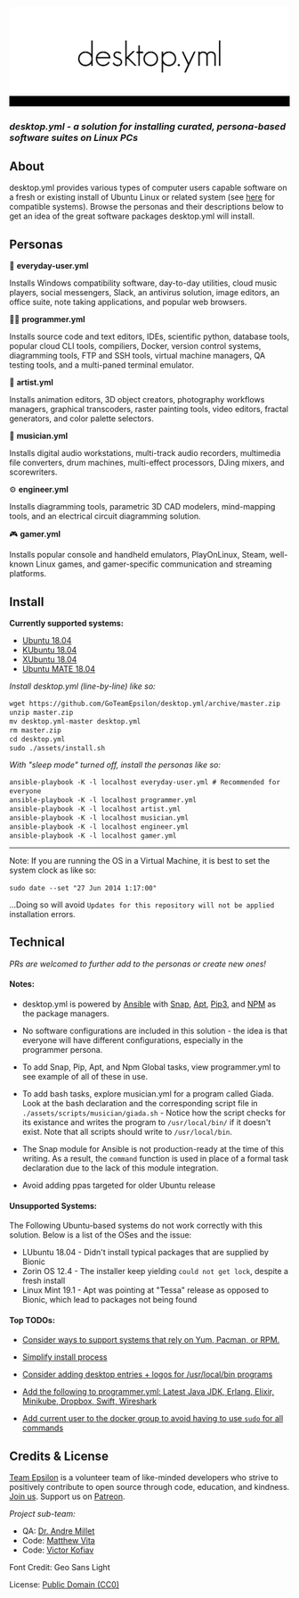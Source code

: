 ![IMG](./assets/images/banner.png)

### *desktop.yml - a solution for installing curated, persona-based software suites on Linux PCs*

## About

desktop.yml provides various types of computer users capable software on a fresh or existing install of Ubuntu Linux or related system (see [here](#install) for compatible systems). Browse the personas and their descriptions below to get an idea of the great software packages desktop.yml will install.

## Personas

🧑 **everyday-user.yml**

Installs Windows compatibility software, day-to-day utilities, cloud music players, social messengers, Slack, an antivirus solution, image editors, an office suite, note taking applications, and popular web browsers.

👩‍💻 **programmer.yml**

Installs source code and text editors, IDEs, scientific python, database tools, popular cloud CLI tools, compiliers, Docker, version control systems, diagramming tools, FTP and SSH tools, virtual machine managers, QA testing tools, and a multi-paned terminal emulator.
 
🎨 **artist.yml**

Installs animation editors, 3D object creators, photography workflows managers, graphical transcoders, raster painting tools, video editors, fractal generators, and color palette selectors.

🎼 **musician.yml**

Installs digital audio workstations, multi-track audio recorders, multimedia file converters, drum machines, multi-effect processors, DJing mixers, and scorewriters.

⚙️ **engineer.yml**

Installs diagramming tools, parametric 3D CAD modelers, mind-mapping tools, and an electrical 
circuit diagramming solution.

🎮 **gamer.yml**

Installs popular console and handheld emulators, PlayOnLinux, Steam, well-known Linux games, and gamer-specific communication and streaming platforms.

## Install

**Currently supported systems:**
- [Ubuntu 18.04](https://www.ubuntu.com/)
- [KUbuntu 18.04](https://kubuntu.org/)
- [XUbuntu 18.04](https://xubuntu.org/)
- [Ubuntu MATE 18.04](https://ubuntu-mate.org/)

*Install desktop.yml (line-by-line) like so:*

```
wget https://github.com/GoTeamEpsilon/desktop.yml/archive/master.zip
unzip master.zip
mv desktop.yml-master desktop.yml
rm master.zip
cd desktop.yml
sudo ./assets/install.sh
```

*With "sleep mode" turned off, install the personas like so:*

```
ansible-playbook -K -l localhost everyday-user.yml # Recommended for everyone
ansible-playbook -K -l localhost programmer.yml
ansible-playbook -K -l localhost artist.yml
ansible-playbook -K -l localhost musician.yml
ansible-playbook -K -l localhost engineer.yml
ansible-playbook -K -l localhost gamer.yml
```

___________

Note: If you are running the OS in a Virtual Machine, it is best to set the system clock as like so:

`sudo date --set "27 Jun 2014 1:17:00"`

...Doing so will avoid `Updates for this repository will not be applied` installation errors.

## Technical

_PRs are welcomed to further add to the personas or create new ones!_

#### Notes:

  - desktop.yml is powered by [Ansible](https://www.ansible.com/) with [Snap](https://snapcraft.io/), [Apt](https://wiki.debian.org/Apt), [Pip3](https://pip.pypa.io/en/stable/), and [NPM](https://www.npmjs.com/) as the package managers.

  - No software configurations are included in this solution - the idea is that everyone will have different configurations, especially in the programmer persona.

  - To add Snap, Pip, Apt, and Npm Global tasks, view programmer.yml to see example of all of these in use.

  - To add bash tasks, explore musician.yml for a program called Giada. Look at the bash declaration and the corresponding script file in `./assets/scripts/musician/giada.sh` - Notice how the script checks for its existance and writes the program to `/usr/local/bin/` if it doesn't exist. Note that all scripts should write to `/usr/local/bin`.

  - The Snap module for Ansible is not production-ready at the time of this writing. As a result, the `command` function is used in place of a formal task declaration due to the lack of this module integration.

  - Avoid adding ppas targeted for older Ubuntu release

#### Unsupported Systems:

The Following Ubuntu-based systems do not work correctly with this solution. Below is a list of the OSes and the issue:

- LUbuntu 18.04 - Didn't install typical packages that are supplied by Bionic
- Zorin OS 12.4 - The installer keep yielding `could not get lock`, despite a fresh install
- Linux Mint 19.1 - Apt was pointing at "Tessa" release as opposed to Bionic, which lead to packages not being found

#### Top TODOs:

- [Consider ways to support systems that rely on Yum, Pacman, or RPM.](https://github.com/GoTeamEpsilon/desktop.yml/issues/53)

- [Simplify install process](https://github.com/GoTeamEpsilon/desktop.yml/issues/54)

- [Consider adding desktop entries + logos for /usr/local/bin programs](https://github.com/GoTeamEpsilon/desktop.yml/issues/55)

- [Add the following to programmer.yml: Latest Java JDK, Erlang, Elixir, Minikube, Dropbox, Swift, Wireshark](https://github.com/GoTeamEpsilon/desktop.yml/issues/57)

- [Add current user to the docker group to avoid having to use `sudo` for all commands](https://github.com/GoTeamEpsilon/desktop.yml/issues/60)

## Credits & License

[Team Epsilon](https://github.com/GoTeamEpsilon/purpose) is a volunteer team of like-minded developers who strive to positively contribute to open source through code, education, and kindness. [Join us](https://github.com/GoTeamEpsilon/purpose/issues/new). Support us on [Patreon](https://www.patreon.com/matthewvita).

_Project sub-team:_
- QA: [Dr. Andre Millet](https://github.com/andremillet)
- Code: [Matthew Vita](https://github.com/matthewvita)
- Code: [Victor Kofiav](https://github.com/kofiav)

Font Credit: Geo Sans Light

License: [Public Domain (CC0)](./assets/legal/LICENSE)
